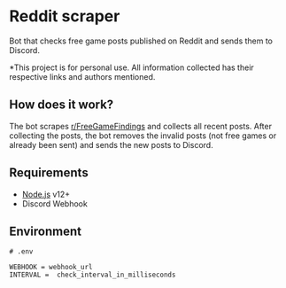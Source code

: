 # Reddit scraper

Bot that checks free game posts published on Reddit and sends them to Discord.

*This project is for personal use. All information collected has their respective links and authors mentioned.

## How does it work?

The bot scrapes [r/FreeGameFindings](https://www.reddit.com/r/FreeGameFindings/) and collects all recent posts. After collecting the posts, the bot removes the invalid posts (not free games or already been sent) and sends the new posts to Discord.

## Requirements
- [Node.js](https://nodejs.org/en/) v12+
- Discord Webhook

## Environment

```
# .env

WEBHOOK = webhook_url
INTERVAL =  check_interval_in_milliseconds
```